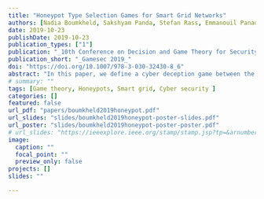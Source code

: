 ```yaml
---
title: "Honeypot Type Selection Games for Smart Grid Networks"
authors: [Nadia Boumkheld, Sakshyam Panda, Stefan Rass, Emmanouil Panaousis]
date: 2019-10-23
publishDate: 2019-10-23
publication_types: ["1"]
publication: "_10th Conference on Decision and Game Theory for Security_"
publication_short: "_Gamesec 2019_"
doi: "https://doi.org/10.1007/978-3-030-32430-8_6"
abstract: "In this paper, we define a cyber deception game between the Advanced Metering Infrastructure (AMI) network administrator (henceforth, defender) and attacker. The defender decides to install between a low-interaction honeypot, high-interaction honeypot, and a real system with no honeypot. The attacker decides on whether or not to attack the system given her belief about the type of device she is facing. We model this interaction as a Bayesian game with complete but imperfect information. The choice of honeypot type is private information and characterizes the essence and objective of the defender i.e., the degree of deception and amount of threat intelligence. We study the players’ equilibrium strategies and provide numerical illustrations. The work presented in this paper has been motivated by the H2020 SPEAR project which investigates the implementation of honeypots in smart grid infrastructures to: (i) contribute towards creating attack data sets for training a SIEM (Security Information and Event Management) and (ii) to support post-incident forensics analysis by having recorded a collection of evidence regarding an attacker’s actions."
# summary: ""
tags: [Game theory, Honeypots, Smart grid, Cyber security ]
categories: []
featured: false
url_pdf: "papers/boumkheld2019honeypot.pdf"
url_slides: "slides/boumkheld2019honeypot-poster-slides.pdf"
url_poster: "slides/boumkheld2019honeypot-poster-poster.pdf"
# url_slides: "https://ieeexplore.ieee.org/stamp/stamp.jsp?tp=&arnumber=8894107"
image:
  caption: ""
  focal_point: ""
  preview_only: false
projects: []
slides: ""

---
```

